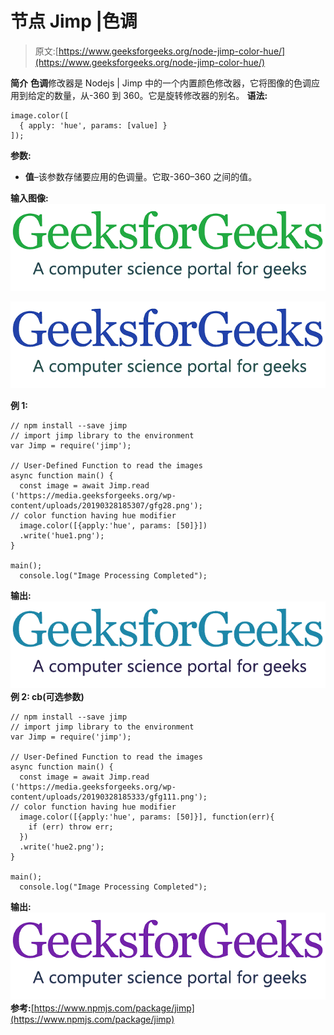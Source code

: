 # 节点 Jimp |色调

> 原文:[https://www.geeksforgeeks.org/node-jimp-color-hue/](https://www.geeksforgeeks.org/node-jimp-color-hue/)

**简介**
**色调**修改器是 Nodejs | Jimp 中的一个内置颜色修改器，它将图像的色调应用到给定的数量，从-360 到 360。它是旋转修改器的别名。
**语法:**

```
image.color([
  { apply: 'hue', params: [value] }
]);

```

**参数:**

*   **值**–该参数存储要应用的色调量。它取-360–360 之间的值。

**输入图像:**
![](img/11d75a22300d1eaf21322ef1a88a13d0.png)

![](img/290a52d70280cfd5211f5083f062f10e.png)

**例 1:**

```
// npm install --save jimp
// import jimp library to the environment
var Jimp = require('jimp');

// User-Defined Function to read the images
async function main() {
  const image = await Jimp.read
('https://media.geeksforgeeks.org/wp-content/uploads/20190328185307/gfg28.png');
// color function having hue modifier
  image.color([{apply:'hue', params: [50]}])
  .write('hue1.png');
} 

main();
  console.log("Image Processing Completed");
```

**输出:**
![](img/9dbbf444da32fe4f2cfb5e6331798b7c.png)
**例 2: cb(可选参数)**

```
// npm install --save jimp
// import jimp library to the environment
var Jimp = require('jimp');

// User-Defined Function to read the images
async function main() {
  const image = await Jimp.read
('https://media.geeksforgeeks.org/wp-content/uploads/20190328185333/gfg111.png');
// color function having hue modifier
  image.color([{apply:'hue', params: [50]}], function(err){
    if (err) throw err;
  })
  .write('hue2.png');
}

main();
  console.log("Image Processing Completed");
```

**输出:**
![](img/4e1ed414c78377d53c7ebb4f3e0d4cb6.png)
**参考:**[https://www.npmjs.com/package/jimp](https://www.npmjs.com/package/jimp)